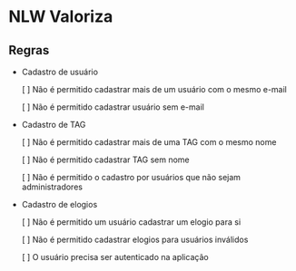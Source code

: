 # NLW Valoriza

## Regras

- Cadastro de usuário

    [ ] Não é permitido cadastrar mais de um usuário com o mesmo e-mail

    [ ] Não é permitido cadastrar usuário sem e-mail

- Cadastro de TAG

    [ ] Não é permitido cadastrar mais de uma TAG com o mesmo nome

    [ ] Não é permitido cadastrar TAG sem nome

    [ ] Não é permitido o cadastro por usuários que não sejam administradores

- Cadastro de elogios

    [ ] Não é permitido um usuário cadastrar um elogio para si

    [ ] Não é permitido cadastrar elogios para usuários inválidos

    [ ] O usuário precisa ser autenticado na aplicação
